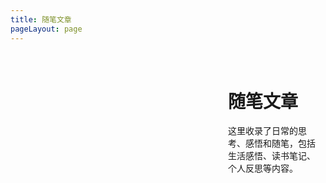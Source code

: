 ```yaml
---
title: 随笔文章
pageLayout: page
---
```


<div class="theme-page">
  <div class="sidebar">
    <ThemeFilter theme="jottings" />
  </div>
  <div class="main-content">
    <h1>随笔文章</h1>
    <p>这里收录了日常的思考、感悟和随笔，包括生活感悟、读书笔记、个人反思等内容。</p>
    <div class="filtered-articles">
      <ArticleList theme="jottings" />
    </div>
  </div>
</div>

<style scoped>
.theme-page {
  display: grid;
  grid-template-columns: 300px 1fr;
  gap: 2rem;
  max-width: calc(1440px - 64px);
  width: 100%;
  margin: 2rem auto;
  padding: 0 1rem;
}

.sidebar {
  position: sticky;
  top: 2rem;
  height: fit-content;
}

.main-content {
  padding-right: 2rem;
}

.filtered-articles {
  margin-top: 1rem;
}

/* 响应式设计 */
@media (max-width: 768px) {
  .theme-page {
    grid-template-columns: 1fr;
    gap: 1rem;
    padding: 0 0.5rem;
  }
  
  .sidebar {
    position: static;
  }
  
  .main-content {
    padding-right: 0;
  }
}
</style> 
